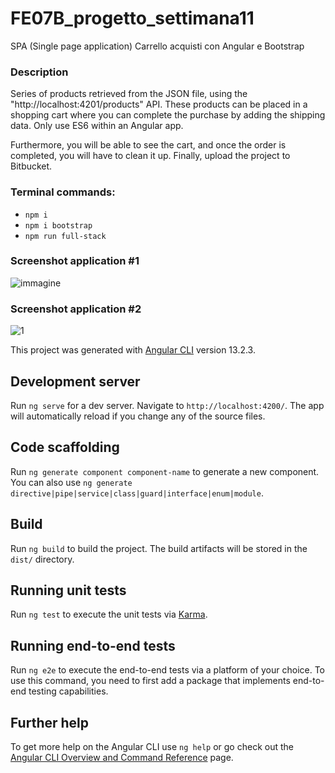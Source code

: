 # FE07B_progetto_settimana11

SPA (Single page application) Carrello acquisti con Angular e Bootstrap 

### Description

Series of products retrieved from the JSON file, using the "http://localhost:4201/products" API.
These products can be placed in a shopping cart where you can complete the purchase by adding the shipping data.
Only use ES6 within an Angular app.

Furthermore, you will be able to see the cart, and once the order is completed, you will have to clean it up. Finally, upload the project to Bitbucket.

### Terminal commands:
- `npm i`
- `npm i bootstrap`
- `npm run full-stack`


### Screenshot application #1
![immagine](https://user-images.githubusercontent.com/98649610/162750658-3afc8e77-d1e2-4bcd-9853-3409a0007f00.png)

### Screenshot application #2
![1](https://user-images.githubusercontent.com/98649610/162751637-dab0d335-805b-4fd0-bf4e-246d7be3a9a5.JPG)







This project was generated with [Angular CLI](https://github.com/angular/angular-cli) version 13.2.3.

## Development server

Run `ng serve` for a dev server. Navigate to `http://localhost:4200/`. The app will automatically reload if you change any of the source files.

## Code scaffolding

Run `ng generate component component-name` to generate a new component. You can also use `ng generate directive|pipe|service|class|guard|interface|enum|module`.

## Build

Run `ng build` to build the project. The build artifacts will be stored in the `dist/` directory.

## Running unit tests

Run `ng test` to execute the unit tests via [Karma](https://karma-runner.github.io).

## Running end-to-end tests

Run `ng e2e` to execute the end-to-end tests via a platform of your choice. To use this command, you need to first add a package that implements end-to-end testing capabilities.

## Further help

To get more help on the Angular CLI use `ng help` or go check out the [Angular CLI Overview and Command Reference](https://angular.io/cli) page.
